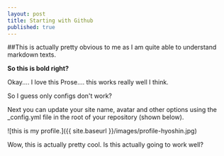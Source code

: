 ```yaml
---
layout: post
title: Starting with Github
published: true
---
```


##This is actually pretty obvious to me as I am quite able to understand markdown texts.

**So this is bold right?** 

Okay.... I love this Prose.... this works really well I think.

So I guess only configs don't work?

Next you can update your site name, avatar and other options using the _config.yml file in the root of your repository (shown below).

![this is my profile.]({{ site.baseurl }}/images/profile-hyoshin.jpg)

Wow, this is actually pretty cool. Is this actually going to work well?
